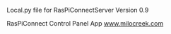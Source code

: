 Local.py file for RasPiConnectServer
Version 0.9

RasPiConnect Control Panel App www.milocreek.com



